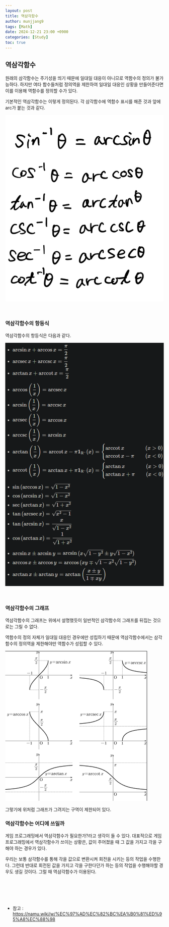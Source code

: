 ```yaml
---
layout: post
title: 역삼각함수
author: munjjang9
tags: [Math]
date: 2024-12-21 23:00 +0900
categories: [Study]
toc: true
---
```


## 역삼각함수

원래의 삼각함수는 주기성을 띄기 때문에 일대일 대응이 아니므로 역함수의 정의가 불가능하다. 하지만 여타 함수들처럼 정의역을 제한하여 일대일 대응인 상황을 만들어준다면 이를 이용해 역함수를 정의할 수가 있다.

기본적인 역삼각함수는 이렇게 정의된다. 각 삼각함수에 역함수 표시를 해준 것과 앞에 arc가 붙는 것과 같다.

![Inverse Trigonometric](/assets/images/Inverse-Trigonometric.jpeg)

<br>

### 역삼각함수의 항등식

역삼각함수의 항등식은 다음과 같다.

![Inverse Trigonometric Identity](/assets/images/Inverse-Trigonometric-Identity.png)

<br>

### 역삼각함수의 그래프

역삼각함수의 그래프는 위에서 설명했듯이 일반적인 삼각함수의 그래프를 뒤집는 것으로는 그릴 수 없다.

역함수의 정의 자체가 일대일 대응인 경우에만 성립하기 때문에 역삼각함수에서는 삼각함수의 정의역을 제한해야만 역함수가 성립할 수 있다.

![Inverse Trigonometric Graph](/assets/images/Inverse-Trigonometric-Graph.png)

그렇기에 위처럼 그래프가 그려지는 구역이 제한되어 있다.

### 역삼각함수는 어디에 쓰일까

게임 프로그래밍에서 역삼각함수가 필요한가?라고 생각이 들 수 있다. 대표적으로 게임프로그래밍에서 역삼각함수가 쓰이는 상황은, 값이 주어졌을 때 그 값을 가지고 각을 구해야 하는 경우가 있다.

우리는 보통 삼각함수를 통해 각을 값으로 변환시켜 회전을 시키는 등의 작업을 수행한다. 그런데 반대로 회전된 값을 가지고 각을 구한다던가 하는 등의 작업을 수행해야할 경우도 생길 것이다. 그럴 때 역삼각함수가 이용된다.

<br>
<br>
<br>
<br>

- 참고 : https://namu.wiki/w/%EC%97%AD%EC%82%BC%EA%B0%81%ED%95%A8%EC%88%98